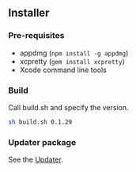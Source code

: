 ## Installer

### Pre-requisites

 * appdmg (`npm install -g appdmg`)
 * xcpretty (`gem install xcpretty`)
 * Xcode command line tools

### Build

Call build.sh and specify the version.

```sh
sh build.sh 0.1.29
```

### Updater package

See the [Updater](https://github.com/keybase/client/tree/master/osx/Install/Updater/README.md).


